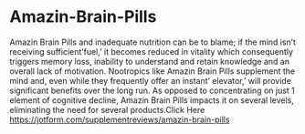 # Amazin-Brain-Pills
Amazin Brain Pills and inadequate nutrition can be to blame; if the mind isn’t receiving sufficient’fuel,’ it becomes reduced in vitality which consequently triggers memory loss, inability to understand and retain knowledge and an overall lack of motivation. Nootropics like Amazin Brain Pills supplement the mind and, even while they frequently offer an instant’ elevator,’ will provide significant benefits over the long run. As opposed to concentrating on just 1 element of cognitive decline, Amazin Brain Pills impacts it on several levels, eliminating the need for several products.Click Here https://jotform.com/supplementreviews/amazin-brain-pills
